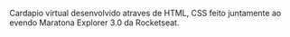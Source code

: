 Cardapio virtual desenvolvido atraves de HTML, CSS feito juntamente ao evendo Maratona Explorer 3.0 da Rocketseat.
